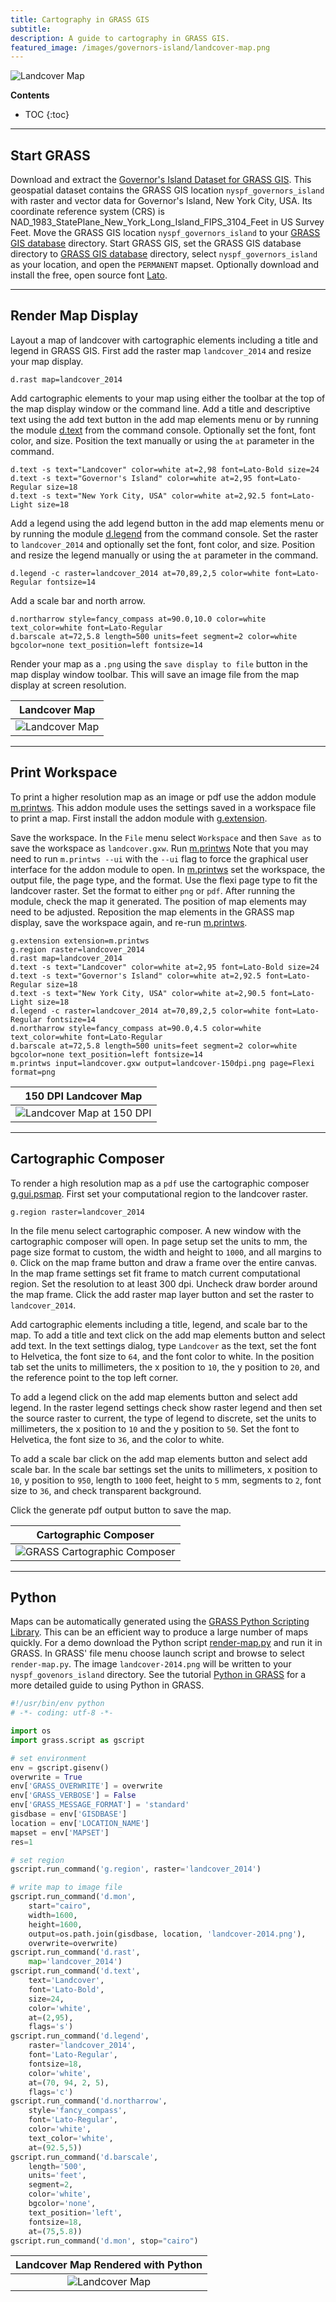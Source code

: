 ```yaml
---
title: Cartography in GRASS GIS
subtitle:
description: A guide to cartography in GRASS GIS.
featured_image: /images/governors-island/landcover-map.png
---
```


![Landcover Map](/images/governors-island/landcover-map.png)

**Contents**
* TOC
{:toc}

---

## Start GRASS

Download and extract the
[Governor's Island Dataset for GRASS GIS](https://zenodo.org/record/3940780/files/nyspf_govenors_island.zip?download=1).
This geospatial dataset contains the
GRASS GIS location `nyspf_governors_island` with
raster and vector data for
Governor's Island, New York City, USA.
Its coordinate reference system (CRS) is
NAD_1983_StatePlane_New_York_Long_Island_FIPS_3104_Feet
in US Survey Feet.
Move the GRASS GIS location `nyspf_governors_island` to your
[GRASS GIS database](https://grass.osgeo.org/grass-stable/manuals/grass_database.html)
directory.
Start <i class="ms ms-grass-gis"></i> GRASS GIS,
set the GRASS GIS database directory to
[GRASS GIS database](https://grass.osgeo.org/grass-stable/manuals/grass_database.html)
directory,
select `nyspf_governors_island` as your location,
and open the `PERMANENT` mapset.
Optionally download and install the free, open source font
[Lato](https://www.latofonts.com/lato-free-fonts/).

---

## Render Map Display

Layout a <i class="ms ms-map"></i> map of landcover
with cartographic elements including a title and legend
in <i class="ms ms-grass-gis"></i> GRASS GIS.
First add the raster map `landcover_2014`
and resize your map display.
```
d.rast map=landcover_2014
```

Add cartographic elements to your map
using either the toolbar at the top of the map display window
or the command line.
Add a title and descriptive text
using the add text button in the add map elements menu
or by running the module
[d.text](https://grass.osgeo.org/grass-stable/manuals/d.text.html)
from the command console.
Optionally set the font, font color, and size.
Position the text manually or using the `at` parameter in the command.
```
d.text -s text="Landcover" color=white at=2,98 font=Lato-Bold size=24
d.text -s text="Governor's Island" color=white at=2,95 font=Lato-Regular size=18
d.text -s text="New York City, USA" color=white at=2,92.5 font=Lato-Light size=18
```

Add a legend
using the add legend button in the add map elements menu
or by running the module
[d.legend](https://grass.osgeo.org/grass-stable/manuals/d.text.html)
from the command console.
Set the raster to `landcover_2014` and
optionally set the font, font color, and size.
Position and resize the legend manually
or using the `at` parameter in the command.
```
d.legend -c raster=landcover_2014 at=70,89,2,5 color=white font=Lato-Regular fontsize=14
```

Add a scale bar and north arrow.
```
d.northarrow style=fancy_compass at=90.0,10.0 color=white text_color=white font=Lato-Regular
d.barscale at=72,5.8 length=500 units=feet segment=2 color=white bgcolor=none text_position=left fontsize=14
```

Render your <i class="ms ms-map"></i> map
as a `.png` using the `save display to file` button
in the map display window toolbar.
This will save an image file from the map display
at screen resolution.

| Landcover Map |
|:---:|
| ![Landcover Map](/images/governors-island/landcover-map.png) |


---

## Print Workspace

To print a higher resolution map as an image or pdf
use the addon module
[m.printws](https://grass.osgeo.org/grass-stable/manuals/addons/m.printws.html).
This addon module uses the settings saved in a workspace file to print a map.
First install the addon module with
[g.extension](https://grass.osgeo.org/grass-stable/manuals/g.extension.html).

Save the workspace.
In the `File` menu select `Workspace` and then `Save as`
to save the workspace as `landcover.gxw`.
Run [m.printws](https://grass.osgeo.org/grass-stable/manuals/addons/m.printws.html)
Note that you may need to run `m.printws --ui` with the `--ui` flag
to force the graphical user interface for the addon module to open.
In [m.printws](https://grass.osgeo.org/grass-stable/manuals/addons/m.printws.html)
set the workspace, the output file, the page type, and the format.
Use the flexi page type to fit the landcover raster.
Set the format to either `png` or `pdf`.
After running the module, check the map it generated.
The position of map elements may need to be adjusted.
Reposition the map elements in the GRASS map display,
save the workspace again, and re-run
[m.printws](https://grass.osgeo.org/grass-stable/manuals/addons/m.printws.html).

```
g.extension extension=m.printws
g.region raster=landcover_2014
d.rast map=landcover_2014
d.text -s text="Landcover" color=white at=2,95 font=Lato-Bold size=24
d.text -s text="Governor's Island" color=white at=2,92.5 font=Lato-Regular size=18
d.text -s text="New York City, USA" color=white at=2,90.5 font=Lato-Light size=18
d.legend -c raster=landcover_2014 at=70,89,2,5 color=white font=Lato-Regular fontsize=14
d.northarrow style=fancy_compass at=90.0,4.5 color=white text_color=white font=Lato-Regular
d.barscale at=72,5.8 length=500 units=feet segment=2 color=white bgcolor=none text_position=left fontsize=14
m.printws input=landcover.gxw output=landcover-150dpi.png page=Flexi format=png
```

| 150 DPI Landcover Map |
|:---:|
| ![Landcover Map at 150 DPI](/images/governors-island/landcover-150dpi.png) |

---

## Cartographic Composer

To render a high resolution <i class="ms ms-map"></i> map
as a `pdf` use the cartographic composer
[g.gui.psmap](https://grass.osgeo.org/grass-stable/manuals/g.gui.psmap.html).
First set your computational region
to the landcover <i class="ms ms-raster"></i> raster.
```
g.region raster=landcover_2014
```
In the file menu select cartographic composer.
A new window with the cartographic composer
will open.  In page setup
set the units to mm,
the page size format to custom,
the width and height to `1000`,
and all margins to `0`.
Click on the map frame button
and draw a frame over the entire canvas.
In the map frame settings
set fit frame to match current computational region.
Set the resolution to at least 300 dpi.
Uncheck draw border around the map frame.
Click the add raster map layer button
and set the raster to `landcover_2014`.

Add cartographic elements including
a title, legend, and scale bar to the map.
To add a title and text
click on the add map elements button
and select add text.
In the text settings dialog,
type `Landcover` as the text,
set the font to Helvetica,
the font size to `64`,
and the font color to white.
In the position tab
set the units to millimeters,
the x position to `10`,
the y position to `20`,
and the reference point to the top left corner.

To add a legend
click on the add map elements button
and select add legend.
In the raster legend settings
check show raster legend and then
set the source raster to current,
the type of legend to discrete,
set the units to millimeters,
the x position to `10`
and the y position to `50`.
Set the font to Helvetica,
the font size to `36`,
and the color to white.

To add a scale bar
click on the add map elements button
and select add scale bar.
In the scale bar settings
set the units to millimeters,
x position to `10`,
 y position to `950`,
length to `1000` feet,
height to `5` mm,
segments to `2`,
font size to `36`,
and check transparent background.


Click the generate pdf output button
to save the <i class="ms ms-map"></i> map.

| Cartographic Composer |
|:---:|
| ![GRASS Cartographic Composer](/images/governors-island/cartographic-composer.jpg) |

---

## Python

Maps can be automatically generated using
the <i class="ms ms-grass"></i>
[GRASS Python Scripting Library](https://grass.osgeo.org/grass-stable/manuals/libpython/).
This can be an efficient way
to produce a large number of maps quickly.
For a demo download the Python script
[render-map.py](https://github.com/baharmon/baharmon.github.io/blob/master/data/render-map.py?raw=true) and run it in GRASS.
In GRASS' file menu choose launch script
and browse to select `render-map.py`.
The image `landcover-2014.png` will be written to
your `nyspf_govenors_island` directory.
See the tutorial [Python in GRASS](python-in-grass)
for a more detailed guide to using Python in GRASS.

```python
#!/usr/bin/env python
# -*- coding: utf-8 -*-

import os
import grass.script as gscript

# set environment
env = gscript.gisenv()
overwrite = True
env['GRASS_OVERWRITE'] = overwrite
env['GRASS_VERBOSE'] = False
env['GRASS_MESSAGE_FORMAT'] = 'standard'
gisdbase = env['GISDBASE']
location = env['LOCATION_NAME']
mapset = env['MAPSET']
res=1

# set region
gscript.run_command('g.region', raster='landcover_2014')

# write map to image file
gscript.run_command('d.mon',
    start="cairo",
    width=1600,
    height=1600,
    output=os.path.join(gisdbase, location, 'landcover-2014.png'),
    overwrite=overwrite)
gscript.run_command('d.rast',
    map='landcover_2014')
gscript.run_command('d.text',
    text='Landcover',
    font='Lato-Bold',
    size=24,
    color='white',
    at=(2,95),
    flags='s')
gscript.run_command('d.legend',
    raster='landcover_2014',
    font='Lato-Regular',
    fontsize=18,
    color='white',
    at=(70, 94, 2, 5),
    flags='c')
gscript.run_command('d.northarrow',
    style='fancy_compass',
    font='Lato-Regular',
    color='white',
    text_color='white',
    at=(92.5,5))
gscript.run_command('d.barscale',
    length='500',
    units='feet',
    segment=2,
    color='white',
    bgcolor='none',
    text_position='left',
    fontsize=18,
    at=(75,5.8))
gscript.run_command('d.mon', stop="cairo")
```

| Landcover Map Rendered with Python |
|:---:|
| ![Landcover Map](/images/governors-island/landcover-2014.png) |
